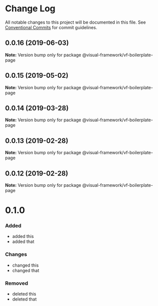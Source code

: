 # Change Log

All notable changes to this project will be documented in this file.
See [Conventional Commits](https://conventionalcommits.org) for commit guidelines.

## 0.0.16 (2019-06-03)

**Note:** Version bump only for package @visual-framework/vf-boilerplate-page





## 0.0.15 (2019-05-02)

**Note:** Version bump only for package @visual-framework/vf-boilerplate-page





## 0.0.14 (2019-03-28)

**Note:** Version bump only for package @visual-framework/vf-boilerplate-page





## 0.0.13 (2019-02-28)

**Note:** Version bump only for package @visual-framework/vf-boilerplate-page





## 0.0.12 (2019-02-28)

**Note:** Version bump only for package @visual-framework/vf-boilerplate-page





# 0.1.0

### Added
- added this
- added that

### Changes

- changed this
- changed that

### Removed

- deleted this
- deleted that
